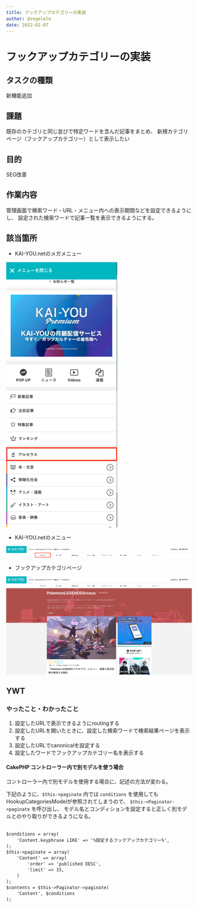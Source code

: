 ```yaml
---
title: フックアップカテゴリーの実装
author: @vogelele
date: 2022-02-07
---
```



# フックアップカテゴリーの実装

## タスクの種類

新機能追加

## 課題

既存のカテゴリと同じ並びで特定ワードを含んだ記事をまとめ、
新規カテゴリページ（フックアップカテゴリー）として表示したい


## 目的

SEO改善


## 作業内容

管理画面で検索ワード・URL・メニュー内への表示期間などを設定できるようにし、
設定された検索ワードで記事一覧を表示できるようにする。


## 該当箇所

* KAI-YOU.netのメガメニュー

![](./images/20220207-1.png)

* KAI-YOU.netのメニュー

![](./images/20220207-2.png)

* フックアップカテゴリページ

![](./images/20220207-3.png)

## YWT

### やったこと・わかったこと

1. 設定したURLで表示できるようにroutingする
2. 設定したURLを開いたときに、設定した検索ワードで検索結果ページを表示する
3. 設定したURLでcanonicalを設定する
4. 設定したワードでフックアップカテゴリー名を表示する

#### CakePHP コントローラー内で別モデルを使う場合

コントローラー内で別モデルを使用する場合に、記述の方法が変わる。

下記のように、`$this->paginate` 内では `conditions` を使用してもHookupCategoriesModelが参照されてしまうので、
`$this->Paginator->paginate` を呼び出し、
モデル名とコンディションを設定すると正しく別モデルとのやり取りができるようになる。

```php:HookupCategoryController.php

$conditions = array(
    'Content.keyphrase LIKE' => '%設定するフックアップカテゴリー%',
);
$this->paginate = array(
    'Content' => array(
        'order' => 'published DESC',
        'limit' => 15,
    )
);
$contents = $this->Paginator->paginate(
    'Content', $conditions
);

```
